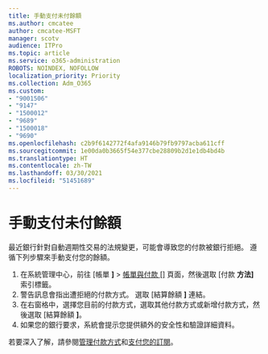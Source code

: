 ```yaml
---
title: 手動支付未付餘額
ms.author: cmcatee
author: cmcatee-MSFT
manager: scotv
audience: ITPro
ms.topic: article
ms.service: o365-administration
ROBOTS: NOINDEX, NOFOLLOW
localization_priority: Priority
ms.collection: Adm_O365
ms.custom:
- "9001506"
- "9147"
- "1500012"
- "9689"
- "1500018"
- "9690"
ms.openlocfilehash: c2b9f6142772f4afa9146b79fb9797acba611cff
ms.sourcegitcommit: 1e00da0b3665f54e377cbe28809b2d1e1db4bd4b
ms.translationtype: HT
ms.contentlocale: zh-TW
ms.lasthandoff: 03/30/2021
ms.locfileid: "51451689"
---
```

# <a name="manually-pay-an-outstanding-balance"></a>手動支付未付餘額

最近銀行針對自動週期性交易的法規變更，可能會導致您的付款被銀行拒絕。 遵循下列步驟來手動支付您的餘額。

1. 在系統管理中心，前往 [帳單 **]**  >  [帳單與付款 []](https://go.microsoft.com/fwlink/p/?linkid=2018806) 頁面，然後選取 [付款 **方法]** 索引標籤。
2. 警告訊息會指出遭拒絕的付款方式。 選取 [結算餘額 **]** 連結。
3. 在右窗格中，選擇您目前的付款方式，選取其他付款方式或新增付款方式，然後選取 [結算餘額 **]**。
4. 如果您的銀行要求，系統會提示您提供額外的安全性和驗證詳細資料。

若要深入了解，請參閱[管理付款方式](https://docs.microsoft.com/microsoft-365/commerce/billing-and-payments/manage-payment-methods)和[支付您的訂閱](https://docs.microsoft.com/microsoft-365/commerce/billing-and-payments/pay-for-your-subscription)。

